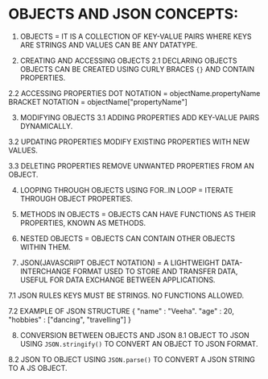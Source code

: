 # OBJECTS AND JSON CONCEPTS: 

1. OBJECTS = IT IS A COLLECTION OF KEY-VALUE PAIRS WHERE KEYS ARE STRINGS AND VALUES CAN BE ANY DATATYPE.

2. CREATING AND ACCESSING OBJECTS
2.1 DECLARING OBJECTS
    OBJECTS CAN BE CREATED USING CURLY BRACES `{}` AND CONTAIN PROPERTIES.

2.2 ACCESSING PROPERTIES 
    DOT NOTATION = objectName.propertyName
    BRACKET NOTATION = objectName["propertyName"]

3. MODIFYING OBJECTS
3.1 ADDING PROPERTIES
    ADD KEY-VALUE PAIRS DYNAMICALLY.

3.2 UPDATING PROPERTIES
    MODIFY EXISTING PROPERTIES WITH NEW VALUES.

3.3 DELETING PROPERTIES
    REMOVE UNWANTED PROPERTIES FROM AN OBJECT.

4. LOOPING THROUGH OBJECTS
    USING FOR..IN LOOP = ITERATE THROUGH OBJECT PROPERTIES.

5. METHODS IN OBJECTS = OBJECTS CAN HAVE FUNCTIONS AS THEIR PROPERTIES, KNOWN AS METHODS.

6. NESTED OBJECTS = OBJECTS CAN CONTAIN OTHER OBJECTS WITHIN THEM.

7. JSON(JAVASCRIPT OBJECT NOTATION) = A LIGHTWEIGHT DATA-INTERCHANGE FORMAT USED TO STORE AND TRANSFER DATA, USEFUL FOR DATA EXCHANGE BETWEEN APPLICATIONS.

7.1 JSON RULES
    KEYS MUST BE STRINGS.
    NO FUNCTIONS ALLOWED.

7.2 EXAMPLE OF JSON STRUCTURE
    {
        "name" : "Veeha".
        "age" : 20,
        "hobbies" : ["dancing",  "travelling"]
    }

8. CONVERSION BETWEEN OBJECTS AND JSON
8.1 OBJECT TO JSON
    USING `JSON.stringify()` TO CONVERT AN OBJECT TO JSON FORMAT.

8.2 JSON TO OBJECT
    USING `JSON.parse()` TO CONVERT A JSON STRING TO A JS OBJECT.